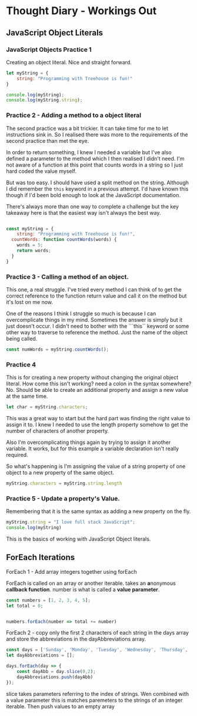 # Thought Diary - Workings Out

## **JavaScript Object Literals**

### JavaScript Objects Practice 1

Creating an object literal. Nice and straight forward.

```javascript
let myString = {
	string: "Programming with Treehouse is fun!"
}

console.log(myString);
console.log(myString.string);
```

### Practice 2 - Adding a method to a object literal

The second practice was a bit trickier.  It can take time for me to let instructions sink in.  So I realised there was more to the requirements of the second practice than met the eye.

In order to return something, I knew I needed a variable but I've also defined a parameter to the method which I then realised I didn't need.  I'm not aware of a function at this point that counts words in a string so I just hard coded the value myself.

But was too easy.  I should have used a split method on the string. Although I did remember the ```this``` keyword in a previous attempt.  I'd have known this though if I'd been bold enough to look at the JavaScript documentation.

There's always more than one way to complete a challenge but the key takeaway here is that the easiest way isn't always the best way.

```javascript

const myString = {
	string: "Programming with Treehouse is fun!",
  countWords: function countWords(words) { 
    words = 5;
    return words;
  }
}
```

### Practice 3 - Calling a method of an object.

This one, a real struggle.  I've tried every method I can think of to get the correct reference to the function return value and call it on the method but it's lost on me now.

One of the reasons I think I struggle so much is because I can overcomplicate things in my mind.  Sometimes the answer is simply but it just doesn't occur.  I didn't need to bother with the ```this`` keyword or some other way to traverse to reference the method.  Just the name of the object being called.

```javascript
const numWords = myString.countWords();
```

### Practice 4

This is for creating a new property without changing the original object literal. How come this isn't working?  need a colon in the syntax somewhere? No.  Should be able to create an additional property and assign a new value at the same time.

```javascript
let char = myString.characters;
```

This was a great way to start but the hard part was finding the right value to assign it to. I knew I needed to use the length property somehow to get the number of characters of another property.

Also I'm overcomplicating things again by trying to assign it another variable.  It works, but for this example a variable declaration isn't really required.

So what's happening is I'm assigning the value of a string property of one object to a new property of the same object.

```javascript
myString.characters = myString.string.length
```

### Practice 5 - Update a property's Value.

Remembering that it is the same syntax as adding a new property on the fly.

```javascript
myString.string = "I love full stack JavaScript";
console.log(myString)
```

This is the basics of working with JavaScript Object literals.

## **ForEach Iterations**

ForEach 1 - Add array integers together using forEach 

ForEach is called on an array or another iterable. takes an **a**nonymous **callback function**.  number is what is called a **value parameter**.

```javascript
const numbers = [1, 2, 3, 4, 5];
let total = 0;


numbers.forEach(number => total += number)
```


ForEach 2 - copy only the first 2 characters of each string in the days array and store the abbreviations in the dayAbbreviations array.

```javascript
const days = ['Sunday', 'Monday', 'Tuesday', 'Wednesday', 'Thursday', 'Friday', 'Saturday'];
let dayAbbreviations = [];

days.forEach(day => {
    const dayAbb = day.slice(0,2);
    dayAbbreviations.push(dayAbb)
});
```

slice takes parameters referring to the index of strings. Wen combined with a value parameter this is matches paremeters to the strings of an integer iterable. Then push values to an empty array